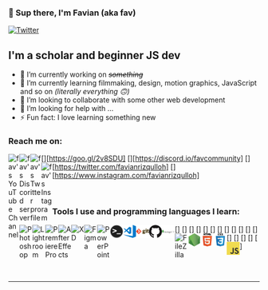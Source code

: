 ### 👋 Sup there, I'm Favian (aka fav)

[![Twitter](https://img.shields.io/twitter/follow/favianrizqulloh?color=1DA1F2&logo=twitter&style=for-the-badge)](https://twitter.com/intent/follow?original_referer=https%3A%2F%2Fgithub.com%2Ffavianrizqulloh&screen_name=favianrizqulloh)

## I'm a scholar and beginner JS dev

- 🔭 I’m currently working on _~~something~~_
- 🌱 I’m currently learning filmmaking, design, motion graphics, JavaScript and so on _(literally everything 🙃)_
- 👯 I’m looking to collaborate with some other web development
- 🤔 I’m looking for help with ...
- ⚡ Fun fact: I love learning something new

### Reach me on:

[<img align="left" alt="fav's YouTube Channel" width="22px" src="https://cdn.jsdelivr.net/npm/simple-icons@v3/icons/youtube.svg" />][https://goo.gl/2v8SDU]
[<img align="left" alt="fav's Discord server" width="22px" src="https://cdn.jsdelivr.net/npm/simple-icons@v3/icons/discord.svg" />][https://discord.io/favcommunity]
[<img align="left" alt="fav's Twitter profile" width="22px" src="https://cdn.jsdelivr.net/npm/simple-icons@v3/icons/twitter.svg" />][https://twitter.com/favianrizqulloh]
[<img align="left" alt="fav's Instagram" width="22px" src="https://cdn.jsdelivr.net/npm/simple-icons@v3/icons/instagram.svg" />][https://www.instagram.com/favianrizqulloh]

<br />

### Tools I use and programming languages I learn:

[<img align="left" alt="Photoshop" width="26px" src="https://www.adobe.com/content/dam/cc/icons/photoshop-mobile.svg" />]
[<img align="left" alt="Lightroom" width="26px" src="https://www.adobe.com/content/dam/cc/us/en/creative-cloud/lightroom-cc.svg" />]
[<img align="left" alt="Premiere Pro" width="26px" src="https://www.adobe.com/content/dam/cc/icons/pr_cc_app_RGB.svg" />]
[<img align="left" alt="After Effects" width="26px" src="https://www.adobe.com/content/dam/cc/icons/aftereffects.svg" />]
[<img align="left" alt="XD" width="26px" src="https://www.adobe.com/content/dam/cc/icons/xd.svg" />]
[<img align="left" alt="Figma" width="26px" src="https://upload.wikimedia.org/wikipedia/commons/3/33/Figma-logo.svg" />]
[<img align="left" alt="PowerPoint" width="26px" src="https://upload.wikimedia.org/wikipedia/commons/2/2e/Microsoft_Office_PowerPoint_%282018%E2%80%93present%29.svg" />]
[<img align="left" alt="Terminal" width="26px" src="https://raw.githubusercontent.com/github/explore/80688e429a7d4ef2fca1e82350fe8e3517d3494d/topics/terminal/terminal.png" />]
[<img align="left" alt="Visual Studio Code" width="26px" src="https://raw.githubusercontent.com/github/explore/80688e429a7d4ef2fca1e82350fe8e3517d3494d/topics/visual-studio-code/visual-studio-code.png" />]
[<img align="left" alt="Git" width="26px" src="https://raw.githubusercontent.com/github/explore/80688e429a7d4ef2fca1e82350fe8e3517d3494d/topics/git/git.png" />]
[<img align="left" alt="GitHub" width="26px" src="https://raw.githubusercontent.com/github/explore/78df643247d429f6cc873026c0622819ad797942/topics/github/github.png" />]
[<img align="left" alt="MongoDB" width="26px" src="https://raw.githubusercontent.com/github/explore/80688e429a7d4ef2fca1e82350fe8e3517d3494d/topics/mongodb/mongodb.png" />]
[<img align="left" alt="FileZilla" width="26px" src="https://upload.wikimedia.org/wikipedia/commons/0/01/FileZilla_logo.svg" />]
[<img align="left" alt="Node.js" width="26px" src="https://raw.githubusercontent.com/github/explore/80688e429a7d4ef2fca1e82350fe8e3517d3494d/topics/nodejs/nodejs.png" />]
[<img align="left" alt="HTML5" width="26px" src="https://raw.githubusercontent.com/github/explore/80688e429a7d4ef2fca1e82350fe8e3517d3494d/topics/html/html.png" />]
[<img align="left" alt="CSS3" width="26px" src="https://raw.githubusercontent.com/github/explore/80688e429a7d4ef2fca1e82350fe8e3517d3494d/topics/css/css.png" />]
[<img align="left" alt="JavaScript" width="26px" src="https://raw.githubusercontent.com/github/explore/80688e429a7d4ef2fca1e82350fe8e3517d3494d/topics/javascript/javascript.png" />]

<br />
<br />

---
